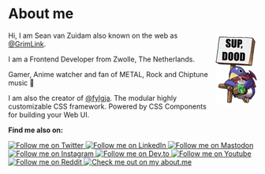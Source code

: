 # About me

<img src="https://github.com/grimlink/grimlink/raw/main/assets/sup-dood.png" alt="" align="right">

Hi, I am Sean van Zuidam also known on the web as [@GrimLink](https://twitter.com/GrimLink).

I am a Frontend Developer from Zwolle, The Netherlands.

Gamer, Anime watcher and fan of METAL, Rock and Chiptune music 🤘

I am also the creator of [@fylgja](https://github.com/fylgja).
The modular highly customizable CSS framework. Powered by CSS Components for building your Web UI.

**Find me also on:**

<a rel="me" href="https://twitter.com/grimlink">
  <picture>
    <source media="(prefers-color-scheme: dark)" srcset="https://github.com/grimlink/grimlink/raw/main/socials/dark/twitter.svg">
    <img src="https://github.com/grimlink/grimlink/raw/main/socials/light/twitter.svg" width="24" height="24" alt="Follow me on Twitter">
  </picture>
</a>

<a rel="me" href="https://www.linkedin.com/in/seanvanzuidam">
  <picture>
    <source media="(prefers-color-scheme: dark)" srcset="https://github.com/grimlink/grimlink/raw/main/socials/dark/linkedin.svg">
    <img src="https://github.com/grimlink/grimlink/raw/main/socials/light/linkedin.svg" width="24" height="24" alt="Follow me on LinkedIn">
  </picture>
</a>

<a rel="me" href="https://mastodon.social/@GrimLink">
  <picture>
    <source media="(prefers-color-scheme: dark)" srcset="https://github.com/grimlink/grimlink/raw/main/socials/dark/mastodon.svg">
    <img src="https://github.com/grimlink/grimlink/raw/main/socials/light/mastodon.svg" width="24" height="24" alt="Follow me on Mastodon">
  </picture>
</a>

<a rel="me" href="https://instagram.com/seangrimlink">
  <picture>
    <source media="(prefers-color-scheme: dark)" srcset="https://github.com/grimlink/grimlink/raw/main/socials/dark/instagram.svg">
    <img src="https://github.com/grimlink/grimlink/raw/main/socials/light/instagram.svg" width="24" height="24" alt="Follow me on Instagram">
  </picture>
</a>

<a rel="me" href="https://dev.to/grimlink">
  <picture>
    <source media="(prefers-color-scheme: dark)" srcset="https://github.com/grimlink/grimlink/raw/main/socials/dark/devto.svg">
    <img src="https://github.com/grimlink/grimlink/raw/main/socials/light/devto.svg" width="24" height="24" alt="Follow me on Dev.to">
  </picture>
</a>

<a rel="me" href="https://www.youtube.com/@SeanGrimLink">
  <picture>
    <source media="(prefers-color-scheme: dark)" srcset="https://github.com/grimlink/grimlink/raw/main/socials/dark/youtube.svg">
    <img src="https://github.com/grimlink/grimlink/raw/main/socials/light/youtube.svg" width="24" height="24" alt="Follow me on Youtube">
  </picture>
</a>

<a rel="me" href="https://www.reddit.com/user/GrimLink">
  <picture>
    <source media="(prefers-color-scheme: dark)" srcset="https://github.com/grimlink/grimlink/raw/main/socials/dark/reddit.svg">
    <img src="https://github.com/grimlink/grimlink/raw/main/socials/light/reddit.svg" width="24" height="24" alt="Follow me on Reddit">
  </picture>
</a>

<a rel="me" href="https://about.me/grimlink">
  <picture>
    <source media="(prefers-color-scheme: dark)" srcset="https://github.com/grimlink/grimlink/raw/main/socials/dark/aboutme.svg">
    <img src="https://github.com/grimlink/grimlink/raw/main/socials/light/aboutme.svg" width="24" height="24" alt="Check me out on my about.me">
  </picture>
</a>
